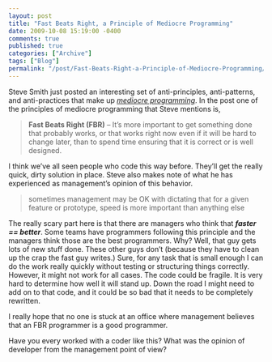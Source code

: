 ```yaml
---
layout: post
title: "Fast Beats Right, a Principle of Mediocre Programming"
date: 2009-10-08 15:19:00 -0400
comments: true
published: true
categories: ["Archive"]
tags: ["Blog"]
permalink: "/post/Fast-Beats-Right-a-Principle-of-Mediocre-Programming/"
---
```

<!-- more -->



<p>Steve Smith just posted an interesting set of anti-principles, anti-patterns, and anti-practices that make up <em><a href="http://stevesmithblog.com/blog/principles-patterns-and-practices-of-mediocre-programming/" target="_blank">mediocre programming</a></em>. In the post one of the principles of mediocre programming that Steve mentions is,</p>
<blockquote>
<p><strong>Fast Beats Right (FBR)</strong> &ndash; It&rsquo;s more important to get something done that probably works, or that works right now even if it will be hard to change later, than to spend time ensuring that it is correct or is well designed.</p>
</blockquote>
<p>I think we&rsquo;ve all seen people who code this way before. They&rsquo;ll get the really quick, dirty solution in place. Steve also makes note of what he has experienced as management&rsquo;s opinion of this behavior.</p>
<blockquote>
<p>sometimes management may be OK with dictating that for a given feature or prototype, speed is more important than anything else</p>
</blockquote>
<p>The really scary part here is that there are managers who think that <strong><em>faster == better</em></strong>. Some teams have programmers following this principle and the managers think those are the best programmers. Why? Well, that guy gets lots of new stuff done. These other guys don&rsquo;t (because they have to clean up the crap the fast guy writes.) Sure, for any task that is small enough I can do the work really quickly without testing or structuring things correctly. However, it might not work for all cases. The code could be fragile. It is very hard to determine how well it will stand up. Down the road I might need to add on to that code, and it could be so bad that it needs to be completely rewritten.</p>
<p>I really hope that no one is stuck at an office where management believes that an FBR programmer is a good programmer.</p>
<p>Have you every worked with a coder like this? What was the opinion of developer from the management point of view?</p>
